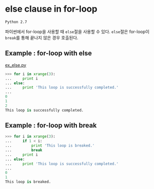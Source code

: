 # else clause in for-loop

`Python 2.7`

파이썬에서 for-loop을 사용할 때 `else`절을 사용할 수 있다. `else`절은 for-loop이 `break`를 통해 끝나지 않은 경우 호출된다.  

## Example : for-loop with else

[ex_else.py](./ex_else.py)
```python
>>> for i in xrange(3):
...     print i
... else:
...     print 'This loop is successfully completed.'
...
0
1
2
This loop is successfully completed.
```

## Example : for-loop with break

```python
>>> for i in xrange(3):
...     if 1 < i:
...         print 'This loop is breaked.'
...         break
...     print i
... else:
...     print 'This loop is successfully completed.'
...
0
1
This loop is breaked.
```